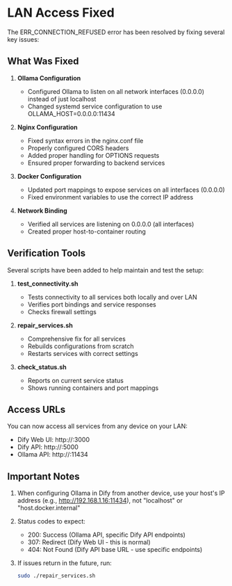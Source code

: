 # LAN Access Fixed

The ERR_CONNECTION_REFUSED error has been resolved by fixing several key issues:

## What Was Fixed

1. **Ollama Configuration**
   - Configured Ollama to listen on all network interfaces (0.0.0.0) instead of just localhost
   - Changed systemd service configuration to use OLLAMA_HOST=0.0.0.0:11434

2. **Nginx Configuration**
   - Fixed syntax errors in the nginx.conf file
   - Properly configured CORS headers
   - Added proper handling for OPTIONS requests
   - Ensured proper forwarding to backend services

3. **Docker Configuration**
   - Updated port mappings to expose services on all interfaces (0.0.0.0)
   - Fixed environment variables to use the correct IP address

4. **Network Binding**
   - Verified all services are listening on 0.0.0.0 (all interfaces)
   - Created proper host-to-container routing

## Verification Tools

Several scripts have been added to help maintain and test the setup:

1. **test_connectivity.sh**
   - Tests connectivity to all services both locally and over LAN
   - Verifies port bindings and service responses
   - Checks firewall settings

2. **repair_services.sh**
   - Comprehensive fix for all services
   - Rebuilds configurations from scratch
   - Restarts services with correct settings

3. **check_status.sh**
   - Reports on current service status
   - Shows running containers and port mappings

## Access URLs

You can now access all services from any device on your LAN:

- Dify Web UI: http://<your-host-ip>:3000
- Dify API: http://<your-host-ip>:5000
- Ollama API: http://<your-host-ip>:11434

## Important Notes

1. When configuring Ollama in Dify from another device, use your host's IP address (e.g., http://192.168.1.16:11434), not "localhost" or "host.docker.internal"

2. Status codes to expect:
   - 200: Success (Ollama API, specific Dify API endpoints)
   - 307: Redirect (Dify Web UI - this is normal)
   - 404: Not Found (Dify API base URL - use specific endpoints)

3. If issues return in the future, run:
   ```bash
   sudo ./repair_services.sh
   ```
